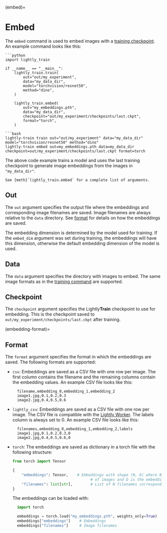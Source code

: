 (embed)=

# Embed

The `embed` command is used to embed images with a [training checkpoint](#train-output).
An example command looks like this:

````{tab} Python
```python
import lightly_train

if __name__ == "__main__":
    lightly_train.train(
        out="out/my_experiment",
        data="my_data_dir",
        model="torchvision/resnet50",
        method="dino",
    )

    lightly_train.embed(
        out="my_embeddings.pth",                            
        data="my_data_dir",                                 
        checkpoint="out/my_experiment/checkpoints/last.ckpt",
        format="torch",
    )
````

````{tab} Command Line
```bash
lightly-train train out="out/my_experiment" data="my_data_dir" model="torchvision/resnet50" method="dino"
lightly-train embed out=my_embeddings.pth data=my_data_dir checkpoint=out/my_experiment/checkpoints/last.ckpt format=torch
````

The above code example trains a model and uses the last training checkpoint to generate
image embeddings from the images in `"my_data_dir"`.

```{tip}
See {meth}`lightly_train.embed` for a complete list of arguments.
```

## Out

The `out` argument specifies the output file where the embeddings and corresponding
image filenames are saved. Image filenames are always relative to the `data` directory.
See [format](#embedding-format) for details on how the embeddings are saved.

The embedding dimension is determined by the model used for training. If the `embed_dim`
argument was set during training, the embeddings will have this dimension, otherwise
the default embedding dimension of the model is used.

## Data

The `data` argument specifies the directory with images to embed. The same image formats
as in the [training command](#train-data) are supported.

## Checkpoint

The `checkpoint` argument specifies the Lightly**Train** checkpoint to use for embedding.
This is the checkpoint saved to `out/my_experiment/checkpoints/last.ckpt` after
training.

(embedding-format)=

## Format

The `format` argument specifies the format in which the embeddings are saved. The
following formats are supported:

- `csv`: Embeddings are saved as a CSV file with one row per image. The first column
  contains the filename and the remaining columns contain the embedding values.
  An example CSV file looks like this:
  ```text
    filename,embedding_0,embedding_1,embedding_2
    image1.jpg,0.1,0.2,0.3
    image2.jpg,0.4,0.5,0.6
  ```
- `lightly_csv`: Embeddings are saved as a CSV file with one row per image. The CSV file
  is compatible with the [Lightly Worker](https://docs.lightly.ai/docs/custom-embeddings).
  The labels column is always set to 0. An example CSV file looks like this:
  ```text
    filenames,embedding_0,embedding_1,embedding_2,labels
    image1.jpg,0.1,0.2,0.3,0
    image2.jpg,0.4,0.5,0.6,0
  ```
- `torch`: The embeddings are saved as dictionary in a torch file with the following
  structure:
  ```python
  from torch import Tensor

  {
      "embeddings": Tensor,    # Embeddings with shape (N, D) where N is the number
                                     # of images and D is the embedding dimension.
      "filenames": list[str],        # List of N filenames corresponding to the embeddings.
  }
  ```
  The embeddings can be loaded with:
  ```python
    import torch

    embeddings = torch.load("my_embeddings.pth", weights_only=True)
    embeddings["embeddings"]    # Embeddings
    embeddings["filenames"]     # Image filenames
  ```
